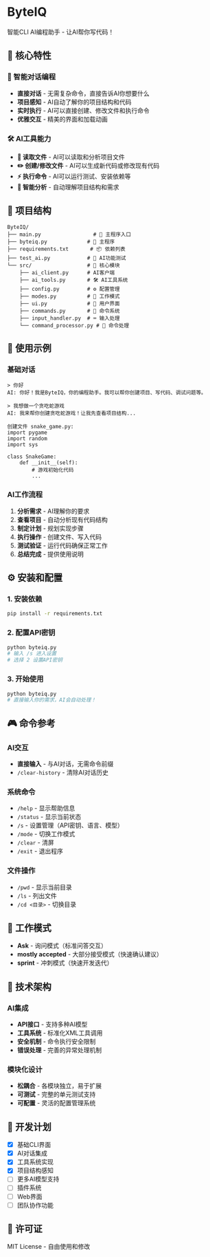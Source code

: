 # ByteIQ

智能CLI AI编程助手 - 让AI帮你写代码！

## 🚀 核心特性

### 💬 智能对话编程
- **直接对话** - 无需复杂命令，直接告诉AI你想要什么
- **项目感知** - AI自动了解你的项目结构和代码
- **实时执行** - AI可以直接创建、修改文件和执行命令
- **优雅交互** - 精美的界面和加载动画

### 🛠️ AI工具能力
- **📖 读取文件** - AI可以读取和分析项目文件
- **✏️ 创建/修改文件** - AI可以生成新代码或修改现有代码
- **⚡ 执行命令** - AI可以运行测试、安装依赖等
- **🎯 智能分析** - 自动理解项目结构和需求

## 📁 项目结构

```
ByteIQ/
├── main.py                 # 🚀 主程序入口
├── byteiq.py             # 📄 主程序
├── requirements.txt       # 📦 依赖列表
├── test_ai.py            # 🧪 AI功能测试
└── src/                  # 📂 核心模块
    ├── ai_client.py      # AI客户端
    ├── ai_tools.py       # 🛠️ AI工具系统
    ├── config.py         # ⚙️ 配置管理
    ├── modes.py          # 🎯 工作模式
    ├── ui.py             # 🎨 用户界面
    ├── commands.py       # 📝 命令系统
    ├── input_handler.py  # ⌨️ 输入处理
    └── command_processor.py # 🔄 命令处理
```

## 🎯 使用示例

### 基础对话
```
> 你好
AI: 你好！我是ByteIQ，你的编程助手。我可以帮你创建项目、写代码、调试问题等。

> 我想做一个贪吃蛇游戏
AI: 我来帮你创建贪吃蛇游戏！让我先查看项目结构...

创建文件 snake_game.py:
import pygame
import random
import sys

class SnakeGame:
    def __init__(self):
        # 游戏初始化代码
        ...
```

### AI工作流程
1. **分析需求** - AI理解你的要求
2. **查看项目** - 自动分析现有代码结构  
3. **制定计划** - 规划实现步骤
4. **执行操作** - 创建文件、写入代码
5. **测试验证** - 运行代码确保正常工作
6. **总结完成** - 提供使用说明

## ⚙️ 安装和配置

### 1. 安装依赖
```bash
pip install -r requirements.txt
```

### 2. 配置API密钥
```bash
python byteiq.py
# 输入 /s 进入设置
# 选择 2 设置API密钥
```

### 3. 开始使用
```bash
python byteiq.py
# 直接输入你的需求，AI会自动处理！
```

## 🎮 命令参考

### AI交互
- **直接输入** - 与AI对话，无需命令前缀
- `/clear-history` - 清除AI对话历史

### 系统命令  
- `/help` - 显示帮助信息
- `/status` - 显示当前状态
- `/s` - 设置管理（API密钥、语言、模型）
- `/mode` - 切换工作模式
- `/clear` - 清屏
- `/exit` - 退出程序

### 文件操作
- `/pwd` - 显示当前目录
- `/ls` - 列出文件
- `/cd <目录>` - 切换目录

## 🎯 工作模式

- **Ask** - 询问模式（标准问答交互）
- **mostly accepted** - 大部分接受模式（快速确认建议）
- **sprint** - 冲刺模式（快速开发迭代）

## 🔧 技术架构

### AI集成
- **API接口** - 支持多种AI模型
- **工具系统** - 标准化XML工具调用
- **安全机制** - 命令执行安全限制
- **错误处理** - 完善的异常处理机制

### 模块化设计
- **松耦合** - 各模块独立，易于扩展
- **可测试** - 完整的单元测试支持
- **可配置** - 灵活的配置管理系统

## 🚀 开发计划

- [x] 基础CLI界面
- [x] AI对话集成
- [x] 工具系统实现
- [x] 项目结构感知
- [ ] 更多AI模型支持
- [ ] 插件系统
- [ ] Web界面
- [ ] 团队协作功能

## 📄 许可证

MIT License - 自由使用和修改

